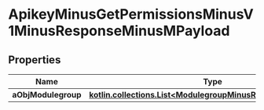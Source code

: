 
# ApikeyMinusGetPermissionsMinusV1MinusResponseMinusMPayload

## Properties
Name | Type | Description | Notes
------------ | ------------- | ------------- | -------------
**aObjModulegroup** | [**kotlin.collections.List&lt;ModulegroupMinusResponseCompound&gt;**](ModulegroupMinusResponseCompound.md) |  | 



